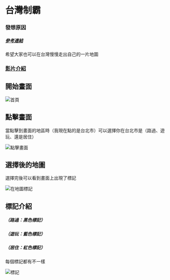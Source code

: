 # 台灣制霸


### 發想原因
##### [參考連結](https://zhung.com.tw/japanex/)
希望大家也可以在台灣慢慢走出自己的一片地圖


### [影片介紹](https://drive.google.com/file/d/1t_kntjU1UNIn6ChASBQ1lslU8RpntpvP/view)


## 開始畫面

![首頁](https://i.imgur.com/jCrfIzN.png "開始畫面")

## 點擊畫面

當點擊到畫面的地區時（我現在點的是台北市）可以選擇你在台北市是（路過、遊玩、還是居住）

![點擊畫面](https://i.imgur.com/LCJUgZp.png "點擊畫面")

## 選擇後的地圖

選擇完後可以看到畫面上出現了標記

![在地圖標記](https://i.imgur.com/m8APZLF.png "標記畫面")

## 標記介紹

##### （路過：黑色標記）
##### （遊玩：藍色標記）
##### （居住：紅色標記）

每個標記都有不一樣

![標記](https://i.imgur.com/8yH7OEy.png "標記介紹")

